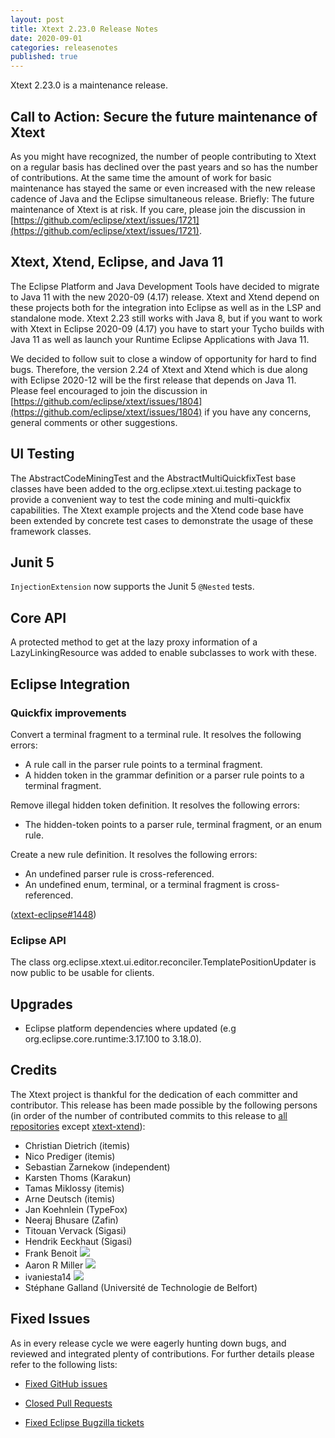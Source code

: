 ```yaml
---
layout: post
title: Xtext 2.23.0 Release Notes
date: 2020-09-01
categories: releasenotes
published: true
---
```


Xtext 2.23.0 is a maintenance release.

## Call to Action: Secure the future maintenance of Xtext

As you might have recognized, the number of people contributing to Xtext on a regular basis has declined over the past years and so has the number of contributions. At the same time the amount of work for basic maintenance has stayed the same or even increased with the new release cadence of Java and the Eclipse simultaneous release. Briefly: The future maintenance of Xtext is at risk. If you care, please join the discussion in [https://github.com/eclipse/xtext/issues/1721](https://github.com/eclipse/xtext/issues/1721).

## Xtext, Xtend, Eclipse, and Java 11

The Eclipse Platform and Java Development Tools have decided to migrate to Java 11 with the new 2020-09 (4.17) release. Xtext and Xtend depend on these projects both for the integration into Eclipse as well as in the LSP and standalone mode. Xtext 2.23 still works with Java 8, but if you want to work with Xtext in Eclipse 2020-09 (4.17) you have to start your Tycho builds with Java 11 as well as launch your Runtime Eclipse Applications with Java 11.

We decided to follow suit to close a window of opportunity for hard to find bugs. Therefore, the version 2.24 of Xtext and Xtend which is due along with Eclipse 2020-12 will be the first release that depends on Java 11. Please feel encouraged to join the discussion in [https://github.com/eclipse/xtext/issues/1804](https://github.com/eclipse/xtext/issues/1804) if you have any concerns, general comments or other suggestions.

## UI Testing

The AbstractCodeMiningTest and the AbstractMultiQuickfixTest base classes have been added to the org.eclipse.xtext.ui.testing package to provide a convenient way to test the code mining and multi-quickfix capabilities. The Xtext example projects and the Xtend code base have been extended by concrete test cases to demonstrate the usage of these framework classes.

## Junit 5

`InjectionExtension` now supports the Junit 5 `@Nested` tests.

## Core API

A protected method to get at the lazy proxy information of a LazyLinkingResource was added to enable subclasses to work with these.

## Eclipse Integration

### Quickfix improvements

Convert a terminal fragment to a terminal rule. It resolves the following errors:

* A rule call in the parser rule points to a terminal fragment.
* A hidden token in the grammar definition or a parser rule points to a terminal fragment.

Remove illegal hidden token definition. It resolves the following errors:

* The hidden-token points to a parser rule, terminal fragment, or an enum rule.

Create a new rule definition. It resolves the following errors:

* An undefined parser rule is cross-referenced.
* An undefined enum, terminal, or a terminal fragment is cross-referenced.

([xtext-eclipse#1448](https://github.com/eclipse/xtext-eclipse/issues/1448))

### Eclipse API

The class org.eclipse.xtext.ui.editor.reconciler.TemplatePositionUpdater is now public to be usable for clients.

## Upgrades

* Eclipse platform dependencies where updated (e.g org.eclipse.core.runtime:3.17.100 to 3.18.0).

## Credits

The Xtext project is thankful for the dedication of each committer and contributor. This release has been made possible by the following persons (in order of the number of contributed commits to this release to [all repositories](https://github.com/eclipse/xtext#repositories) except [xtext-xtend](https://github.com/eclipse/xtext-xtend)):

- Christian Dietrich (itemis)
- Nico Prediger (itemis)
- Sebastian Zarnekow (independent)
- Karsten Thoms (Karakun)
- Tamas Miklossy (itemis)
- Arne Deutsch (itemis)
- Jan Koehnlein (TypeFox)
- Neeraj Bhusare (Zafin)
- Titouan Vervack (Sigasi)
- Hendrik Eeckhaut (Sigasi)
- Frank Benoit ![](https://img.shields.io/badge/-first%20time%20contributor-green.svg)
- Aaron R Miller ![](https://img.shields.io/badge/-first%20time%20contributor-green.svg)
- ivaniesta14 ![](https://img.shields.io/badge/-first%20time%20contributor-green.svg)
- Stéphane Galland (Université de Technologie de Belfort)

## Fixed Issues

As in every release cycle we were eagerly hunting down bugs, and reviewed and integrated plenty of contributions. For further details please refer to the following lists:

* [Fixed GitHub issues](https://github.com/search?utf8=%E2%9C%93&q=is%3Aissue+milestone%3ARelease_2.23+is%3Aclosed+repo%3Aeclipse%2Fxtext+repo%3Aeclipse%2Fxtext-core+repo%3Aeclipse%2Fxtext-lib+repo%3Aeclipse%2Fxtext-extras+repo%3Aeclipse%2Fxtext-eclipse+repo%3Aeclipse%2Fxtext-idea+repo%3Aeclipse%2Fxtext-web+repo%3Aeclipse%2Fxtext-maven+repo%3Aeclipse%2Fxtext-xtend&type=Issues&ref=searchresults)

* [Closed Pull Requests](https://github.com/search?utf8=%E2%9C%93&q=is%3Apr+milestone%3ARelease_2.23+is%3Aclosed+repo%3Aeclipse%2Fxtext+repo%3Aeclipse%2Fxtext-core+repo%3Aeclipse%2Fxtext-lib+repo%3Aeclipse%2Fxtext-extras+repo%3Aeclipse%2Fxtext-eclipse+repo%3Aeclipse%2Fxtext-idea+repo%3Aeclipse%2Fxtext-web+repo%3Aeclipse%2Fxtext-maven+repo%3Aeclipse%2Fxtext-xtend&type=Issues&ref=searchresults)

* [Fixed Eclipse Bugzilla tickets](https://bugs.eclipse.org/bugs/buglist.cgi?bug_status=RESOLVED&bug_status=VERIFIED&bug_status=CLOSED&classification=Modeling&classification=Tools&columnlist=product%2Ccomponent%2Cassigned_to%2Cbug_status%2Cresolution%2Cshort_desc%2Cchangeddate%2Ckeywords&f0=OP&f1=OP&f3=CP&f4=CP&known_name=Xtext%202.23&list_id=16618269&product=TMF&product=Xtend&query_based_on=Xtext%202.23&query_format=advanced&status_whiteboard=v2.22&status_whiteboard_type=allwordssubstr)
